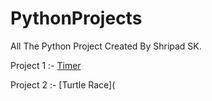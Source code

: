 # PythonProjects
All The Python Project Created By Shripad SK.

Project 1 :- [Timer](https://github.com/Shripad735/PythonProjects/blob/main/Timer%20Using%20Python%20/Timer.py)

Project 2 :- [Turtle Race](
